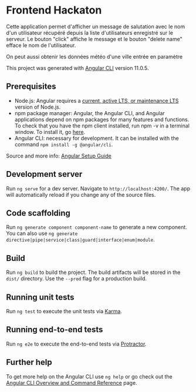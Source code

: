 # Frontend Hackaton

Cette application permet d'afficher un message de salutation avec le nom d'un utilisateur récupéré depuis la liste d'utilisateurs enregistré sur le serveur. 
Le bouton "click" affiche le message et le bouton "delete name" efface le nom de l'utilisateur.

On peut aussi obtenir les données météo d'une ville entrée en paramètre 

This project was generated with [Angular CLI](https://github.com/angular/angular-cli) version 11.0.5.

## Prerequisites

- Node.js: Angular requires a [current, active LTS, or maintenance LTS](https://nodejs.org/about/releases) version of Node.js.
- npm package manager: Angular, the Angular CLI, and Angular applications depend on npm packages for many features and functions. To check that you have the npm client installed, run npm -v in a terminal window. To install it, go [here](https://docs.npmjs.com/cli/install).
- Angular CLI: necessary for development. It can be installed with the command `npm install -g @angular/cli`.

Source and more info: [Angular Setup Guide](https://angular.io/guide/setup-local)
## Development server

Run `ng serve` for a dev server. Navigate to `http://localhost:4200/`. The app will automatically reload if you change any of the source files.

## Code scaffolding

Run `ng generate component component-name` to generate a new component. You can also use `ng generate directive|pipe|service|class|guard|interface|enum|module`.

## Build

Run `ng build` to build the project. The build artifacts will be stored in the `dist/` directory. Use the `--prod` flag for a production build.

## Running unit tests

Run `ng test` to execute the unit tests via [Karma](https://karma-runner.github.io).

## Running end-to-end tests

Run `ng e2e` to execute the end-to-end tests via [Protractor](http://www.protractortest.org/).

## Further help

To get more help on the Angular CLI use `ng help` or go check out the [Angular CLI Overview and Command Reference](https://angular.io/cli) page.
